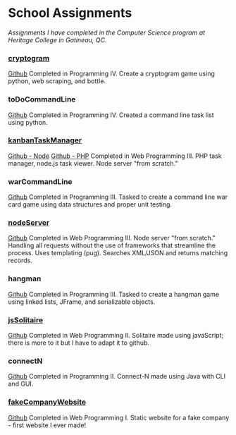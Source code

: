 # School Assignments
_Assignments I have completed in the Computer Science program at Heritage College in Gatineau, QC._

### [cryptogram](https://mc-cryptogram.herokuapp.com/) 
[Github](https://github.com/marissa-cleroux/cryptogram) 
Completed in Programming IV. Create a cryptogram game using python, web scraping, and bottle.

### toDoCommandLine 
[Github](https://github.com/marissa-cleroux/commandLineToDoList)
Completed in Programming IV. Created a command line task list using python.

### [kanbanTaskManager](https://kanban-task-manager.herokuapp.com/) 
[Github - Node](https://github.com/marissa-cleroux/kanbanTaskManagerNode) 
[Github - PHP](https://github.com/marissa-cleroux/kanbanTaskManagerPHP)
Completed in Web Programming III. PHP task manager, node.js task viewer. Node server "from scratch."

### warCommandLine
[Github](https://github.com/marissa-cleroux/warCardGame/tree/master/src/war)
Completed in Programming III. Tasked to create a command line war card game using data structures and proper unit testing.

### [nodeServer](https://mcleroux-node-server.herokuapp.com)
[Github](https://github.com/marissa-cleroux/nodeServer)
Completed in Web Programming III. Node server "from scratch." Handling all requests without the use of frameworks that streamline the process. Uses templating (pug). Searches XML/JSON and returns matching records.

### hangman
[Github](https://github.com/marissa-cleroux/hangman)
Completed in Programming III. Tasked to create a hangman game using linked lists, JFrame, and serializable objects.

### [jsSolitaire](https://marissa-cleroux.github.io/schoolAssignments/jsSolitaire/game.html)
[Github](https://github.com/marissa-cleroux/schoolAssignments/tree/master/jsSolitaire)
Completed in Web Programming II. Solitaire made using javaScript; there is more to it but I have to adapt it to github.

### connectN
[Github](https://github.com/marissa-cleroux/connectN)
Completed in Programming II. Connect-N made using Java with CLI and GUI. 

### [fakeCompanyWebsite](https://marissa-cleroux.github.io/schoolAssignments/fakeCompanyWebsite/index.html)
[Github](https://github.com/marissa-cleroux/schoolAssignments/tree/master/fakeCompanyWebsite)
Completed in Web Programming I. Static website for a fake company - first website I ever made!



